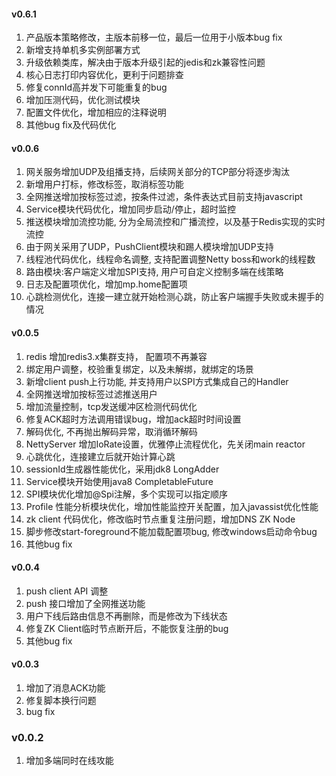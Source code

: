 #### v0.6.1

1. 产品版本策略修改，主版本前移一位，最后一位用于小版本bug fix
2. 新增支持单机多实例部署方式
3. 升级依赖类库，解决由于版本升级引起的jedis和zk兼容性问题
4. 核心日志打印内容优化，更利于问题排查
5. 修复connId高并发下可能重复的bug
6. 增加压测代码，优化测试模块
7. 配置文件优化，增加相应的注释说明
8. 其他bug fix及代码优化




#### v0.0.6

1. 网关服务增加UDP及组播支持，后续网关部分的TCP部分将逐步淘汰
2. 新增用户打标，修改标签，取消标签功能
3. 全网推送增加按标签过滤，按条件过滤，条件表达式目前支持javascript
4. Service模块代码优化，增加同步启动/停止，超时监控
5. 推送模块增加流控功能, 分为全局流控和广播流控，以及基于Redis实现的实时流控
6. 由于网关采用了UDP，PushClient模块和踢人模块增加UDP支持
7. 线程池代码优化，线程命名调整, 支持配置调整Netty boss和work的线程数
8. 路由模块:客户端定义增加SPI支持, 用户可自定义控制多端在线策略
9. 日志及配置项优化，增加mp.home配置项
10. 心跳检测优化，连接一建立就开始检测心跳，防止客户端握手失败或未握手的情况




#### v0.0.5

1. redis 增加redis3.x集群支持， 配置项不再兼容
2. 绑定用户调整，校验重复绑定，以及未解绑，就绑定的场景
3. 新增client push上行功能, 并支持用户以SPI方式集成自己的Handler
4. 全网推送增加按标签过滤推送用户
5. 增加流量控制，tcp发送缓冲区检测代码优化
6. 修复ACK超时方法调用错误bug，增加ack超时时间设置
7. 解码优化, 不再抛出解码异常，取消循环解码
8. NettyServer 增加IoRate设置，优雅停止流程优化，先关闭main reactor
9. 心跳优化，连接建立后就开始计算心跳
10. sessionId生成器性能优化，采用jdk8 LongAdder
11. Service模块开始使用java8 CompletableFuture
12. SPI模块优化增加@Spi注解，多个实现可以指定顺序
13. Profile 性能分析模块优化，增加性能监控开关配置，加入javassist优化性能
14. zk client 代码优化，修改临时节点重复注册问题，增加DNS ZK Node
15. 脚步修改start-foreground不能加载配置项bug, 修改windows启动命令bug
16. 其他bug fix




#### v0.0.4

1. push client API 调整
2. push 接口增加了全网推送功能
3. 用户下线后路由信息不再删除，而是修改为下线状态
4. 修复ZK Client临时节点断开后，不能恢复注册的bug
5. 其他bug fix

#### v0.0.3

1. 增加了消息ACK功能
2. 修复脚本换行问题
3. bug fix

### v0.0.2

1. 增加多端同时在线攻能
